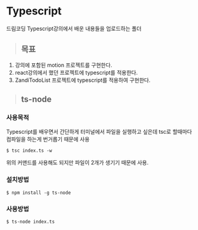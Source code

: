 
# Typescript
  드림코딩 Typescript강의에서 배운 내용들을 업로드하는 폴더
  
> ## 목표
1. 강의에 포함된 motion 프로젝트를 구현한다.
2. react강의에서 했던 프로젝트에 typescript를 적용한다.
3. ZandiTodoList 프로젝트에 typescript를 적용하여 구현한다.

> ## ts-node

### 사용목적
Typescript를 배우면서 간단하게 터미널에서 파일을 실행하고 싶은데
tsc로 할때마다 컴파일을 하는게 번거롭기 때문에 사용
```
$ tsc index.ts -w 
```
위의 커맨드를 사용해도 되지만 파일이 2개가 생기기 때문에 사용.

### 설치방법
```
$ npm install -g ts-node
```

### 사용방법
```
$ ts-node index.ts
```